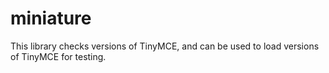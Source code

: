 # miniature

This library checks versions of TinyMCE, and can be used to load versions of TinyMCE for testing.